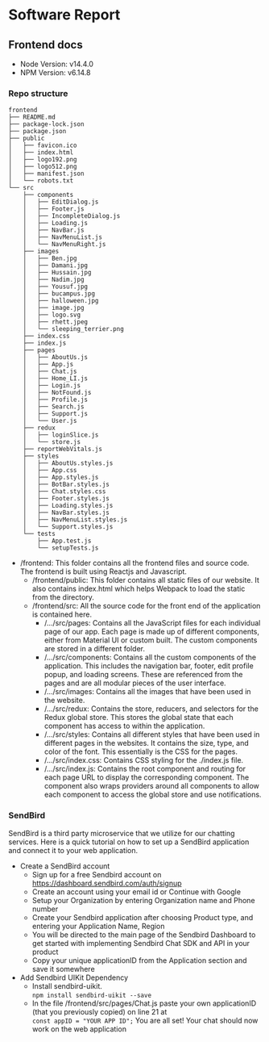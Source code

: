 # Software Report

## Frontend docs
* Node Version: v14.4.0
* NPM Version: v6.14.8

### Repo structure
```
frontend
├── README.md
├── package-lock.json
├── package.json
├── public
│   ├── favicon.ico
│   ├── index.html
│   ├── logo192.png
│   ├── logo512.png
│   ├── manifest.json
│   └── robots.txt
└── src
	├── components
	│   ├── EditDialog.js
	│   ├── Footer.js
	│   ├── IncompleteDialog.js
	│   ├── Loading.js
	│   ├── NavBar.js
	│   ├── NavMenuList.js
	│   └── NavMenuRight.js
	├── images
	│   ├── Ben.jpg
	│   ├── Damani.jpg
	│   ├── Hussain.jpg
	│   ├── Nadim.jpg
	│   ├── Yousuf.jpg
	│   ├── bucampus.jpg
	│   ├── halloween.jpg
	│   ├── image.jpg
	│   ├── logo.svg
	│   ├── rhett.jpeg
	│   └── sleeping_terrier.png
	├── index.css
	├── index.js
	├── pages
	│   ├── AboutUs.js
	│   ├── App.js
	│   ├── Chat.js
	│   ├── Home_LI.js
	│   ├── Login.js
	│   ├── NotFound.js
	│   ├── Profile.js
	│   ├── Search.js
	│   ├── Support.js
	│   └── User.js
	├── redux
	│   ├── loginSlice.js
	│   └── store.js
	├── reportWebVitals.js
	├── styles
	│   ├── AboutUs.styles.js
	│   ├── App.css
	│   ├── App.styles.js
	│   ├── BotBar.styles.js
	│   ├── Chat.styles.css
	│   ├── Footer.styles.js
	│   ├── Loading.styles.js
	│   ├── NavBar.styles.js
	│   ├── NavMenuList.styles.js
	│   └── Support.styles.js
	└── tests
    	├── App.test.js
    	└── setupTests.js
```

* /frontend: This folder contains all the frontend files and source code. The frontend is built using Reactjs and Javascript. 
  * /frontend/public: This folder contains all static files of our website. It also contains index.html which helps Webpack to load the static from the directory. 
  * /frontend/src: All the source code for the front end of the application is contained here.
    * /.../src/pages: Contains all the JavaScript files for each individual page of our app. Each page is made up of different components, either from Material UI or custom built. The custom components are stored in a different folder.
    * /.../src/components: Contains all the custom components of the application. This includes the navigation bar, footer, edit profile popup, and loading screens. These are referenced from the pages and are all modular pieces of the user interface.
    * /.../src/images: Contains all the images that have been used in the website.
    * /.../src/redux: Contains the store, reducers, and selectors for the Redux global store. This stores the global state that each component has access to within the application.
    * /.../src/styles: Contains all different styles that have been used in different pages in the websites. It contains the size, type, and color of the font. This essentially is the CSS for the pages.
    * /.../src/index.css: Contains CSS styling for the ./index.js file.
    * /.../src/index.js: Contains the root component and routing for each page URL to display the corresponding component. The component also wraps providers around all components to allow each component to access the global store and use notifications.

### SendBird
SendBird is a third party microservice that we utilize for our chatting services. Here is a quick tutorial on how to set up a SendBird application and connect it to your web application.
* Create a SendBird account
  * Sign up for a free Sendbird account on https://dashboard.sendbird.com/auth/signup
  * Create an account using your email id or Continue with Google
  * Setup your Organization by entering Organization name and Phone number
  * Create your Sendbird application after choosing Product type, and entering your Application Name, Region
  * You will be directed to the main page of the Sendbird Dashboard to get started with implementing Sendbird Chat SDK and API in your product
  * Copy your unique applicationID from the Application section and save it somewhere
* Add Sendbird UIKit Dependency
  * Install sendbird-uikit.<br />
  `npm install sendbird-uikit --save`
  * In the file /frontend/src/pages/Chat.js paste your own applicationID (that you previously copied) on line 21 at<br />
  `const appID = "YOUR APP ID";`
You are all set! Your chat should now work on the web application

